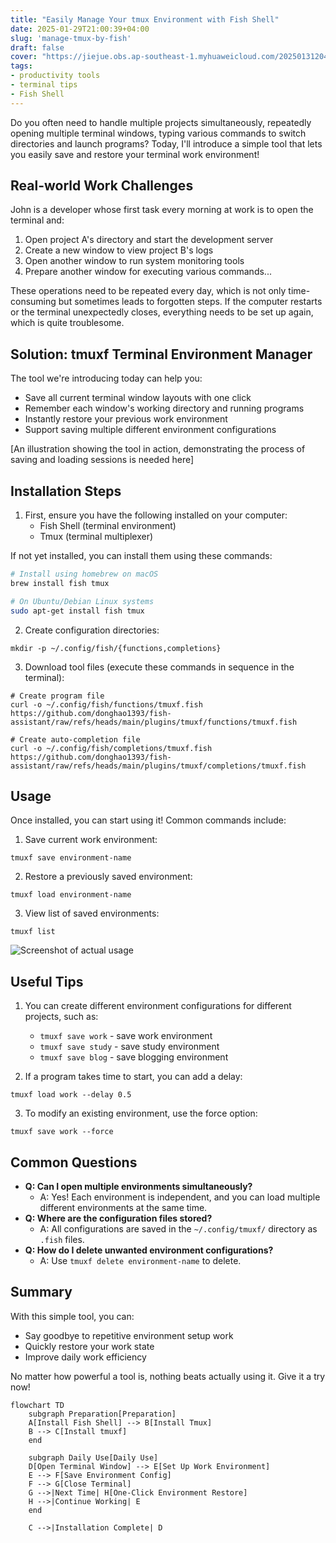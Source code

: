 ```yaml
---
title: "Easily Manage Your tmux Environment with Fish Shell"
date: 2025-01-29T21:00:39+04:00
slug: 'manage-tmux-by-fish'
draft: false
cover: "https://jiejue.obs.ap-southeast-1.myhuaweicloud.com/20250131204441197.webp"
tags:
- productivity tools
- terminal tips
- Fish Shell
---
```

Do you often need to handle multiple projects simultaneously, repeatedly opening multiple terminal windows, typing various commands to switch directories and launch programs? Today, I'll introduce a simple tool that lets you easily save and restore your terminal work environment!

<!--more-->

## Real-world Work Challenges

John is a developer whose first task every morning at work is to open the terminal and:

1. Open project A's directory and start the development server
2. Create a new window to view project B's logs
3. Open another window to run system monitoring tools
4. Prepare another window for executing various commands...

These operations need to be repeated every day, which is not only time-consuming but sometimes leads to forgotten steps. If the computer restarts or the terminal unexpectedly closes, everything needs to be set up again, which is quite troublesome.

## Solution: tmuxf Terminal Environment Manager

The tool we're introducing today can help you:

- Save all current terminal window layouts with one click
- Remember each window's working directory and running programs
- Instantly restore your previous work environment
- Support saving multiple different environment configurations

[An illustration showing the tool in action, demonstrating the process of saving and loading sessions is needed here]

## Installation Steps

1. First, ensure you have the following installed on your computer:
   - Fish Shell (terminal environment)
   - Tmux (terminal multiplexer)

If not yet installed, you can install them using these commands:

```bash
# Install using homebrew on macOS
brew install fish tmux

# On Ubuntu/Debian Linux systems
sudo apt-get install fish tmux
```

2. Create configuration directories:

```fish
mkdir -p ~/.config/fish/{functions,completions}
```

3. Download tool files (execute these commands in sequence in the terminal):

```fish
# Create program file
curl -o ~/.config/fish/functions/tmuxf.fish https://github.com/donghao1393/fish-assistant/raw/refs/heads/main/plugins/tmuxf/functions/tmuxf.fish

# Create auto-completion file
curl -o ~/.config/fish/completions/tmuxf.fish https://github.com/donghao1393/fish-assistant/raw/refs/heads/main/plugins/tmuxf/completions/tmuxf.fish
```

## Usage

Once installed, you can start using it! Common commands include:

1. Save current work environment:

```fish
tmuxf save environment-name
```

2. Restore a previously saved environment:

```fish
tmuxf load environment-name
```

3. View list of saved environments:

```fish
tmuxf list
```

![Screenshot of actual usage](https://jiejue.obs.ap-southeast-1.myhuaweicloud.com/20250131202755148.webp)

## Useful Tips

1. You can create different environment configurations for different projects, such as:

   - `tmuxf save work` - save work environment
   - `tmuxf save study` - save study environment
   - `tmuxf save blog` - save blogging environment

2. If a program takes time to start, you can add a delay:

```fish
tmuxf load work --delay 0.5
```

3. To modify an existing environment, use the force option:

```fish
tmuxf save work --force
```

## Common Questions

- **Q: Can I open multiple environments simultaneously?**
  - A: Yes! Each environment is independent, and you can load multiple different environments at the same time.
- **Q: Where are the configuration files stored?**
  - A: All configurations are saved in the `~/.config/tmuxf/` directory as `.fish` files.
- **Q: How do I delete unwanted environment configurations?**
  - A: Use `tmuxf delete environment-name` to delete.

## Summary

With this simple tool, you can:

- Say goodbye to repetitive environment setup work
- Quickly restore your work state
- Improve daily work efficiency

No matter how powerful a tool is, nothing beats actually using it. Give it a try now!

```mermaid
flowchart TD
    subgraph Preparation[Preparation]
    A[Install Fish Shell] --> B[Install Tmux]
    B --> C[Install tmuxf]
    end
  
    subgraph Daily Use[Daily Use]
    D[Open Terminal Window] --> E[Set Up Work Environment]
    E --> F[Save Environment Config]
    F --> G[Close Terminal]
    G -->|Next Time| H[One-Click Environment Restore]
    H -->|Continue Working| E
    end
  
    C -->|Installation Complete| D
```
